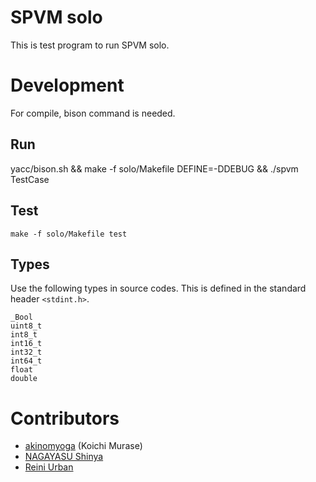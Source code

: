 # SPVM solo

This is test program to run SPVM solo.

# Development

For compile, bison command is needed.

## Run
    
   yacc/bison.sh && make -f solo/Makefile DEFINE=-DDEBUG && ./spvm TestCase

## Test
    
    make -f solo/Makefile test

## Types

Use the following types in source codes. This is defined in the standard header `<stdint.h>`.

    _Bool
    uint8_t
    int8_t
    int16_t
    int32_t
    int64_t
    float
    double

# Contributors

* [akinomyoga](https://github.com/akinomyoga) (Koichi Murase)
* [NAGAYASU Shinya](https://github.com/nagayasu-shinya)
* [Reini Urban](https://github.com/rurban)

